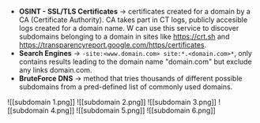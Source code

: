 - **OSINT - SSL/TLS Certificates** -> certificates created for a domain by a CA (Certificate Authority). CA takes part in CT logs, publicly accesible logs created for a domain name. W can use this service to discover subdomains belonging to a domain in sites like https://crt.sh and https://transparencyreport.google.com/https/certificates.
- **Search Engines** -> `-site:<www.domain.com> site:*.<domain.com>*`, only contains results leading to the domain name "domain.com" but exclude any links domain.com.
- **BruteForce DNS** -> method that tries thousands of different possible subdomains from a pred-defined list of commonly used domains.

![[subdomain 1.png]]
![[subdomain 2.png]]
![[subdomain 3.png]]
![[subdomain 4.png]]
![[subdomain 5.png]]
![[subdomain 6.png]]